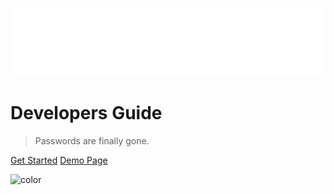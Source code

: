 <!-- _coverpage.md -->

![logo](_media/OwnIDbySAP_horizontal_white-01.svg ':size=200x100')

# Developers Guide

> Passwords are finally gone.

[Get Started](/introduction)
[Demo Page](https://demo.ownid.com/)

<!-- background color -->

![color](#223648)